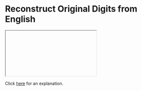 # Reconstruct Original Digits from English 

<iframe></iframe>

Click [here](Explanation.md) for an explanation.

